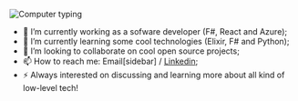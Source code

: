 ![Computer typing](https://i.pinimg.com/originals/0d/10/d2/0d10d2fe48a7956a4fdc9f7251132236.gif)

- 🔭 I’m currently working as a sofware developer (F#, React and Azure);
- 🌱 I’m currently learning some cool technologies (Elixir, F# and Python);
- 👯 I’m looking to collaborate on cool open source projects;
- 📫 How to reach me: Email[sidebar] / [Linkedin](https://www.linkedin.com/in/guilherme-freire-pll/);
- ⚡ Always interested on discussing and learning more about all kind of low-level tech!
